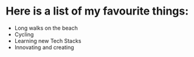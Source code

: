 # Here is a list of my favourite things:
- Long walks on the beach
- Cycling
- Learning new Tech Stacks
- Innovating and creating
